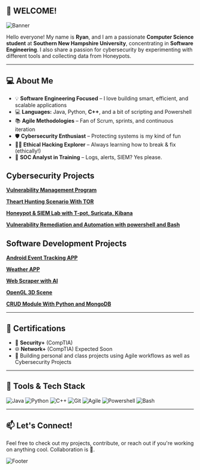 ## 👋 WELCOME!

![Banner](https://capsule-render.vercel.app/api?type=waving&color=gradient&height=200&section=header&text=Hello,%20World!%20👨‍💻&fontSize=40)

Hello everyone! My name is **Ryan**, and I am a passionate **Computer Science student** at **Southern New Hampshire University**, concentrating in **Software Engineering**. I also share a passion for cybersecurity by experimenting
with different tools and collecting data from Honeypots. 

---

## 💻 About Me

- 💡 **Software Engineering Focused** – I love building smart, efficient, and scalable applications
- 💻 **Languages:** Java, Python, **C++**, and a bit of scripting and Powershell
- 📚 **Agile Methodologies** – Fan of Scrum, sprints, and continuous iteration
- 🛡️ **Cybersecurity Enthusiast** – Protecting systems is my kind of fun
- 🕵️‍♂️ **Ethical Hacking Explorer** – Always learning how to break & fix (ethically!)
- 🧠 **SOC Analyst in Training** – Logs, alerts, SIEM? Yes please.

## Cybersecurity Projects
**[Vulnerability Management Program](https://github.com/rypeguero/Vulnerability-Management/tree/main)**

**[Theart Hunting Scenario With TOR](https://github.com/rypeguero/Threat-Hunting-Scenario-TOR/edit/main/README.md)**

**[Honeypot & SIEM Lab with T-pot, Suricata, Kibana](https://github.com/rypeguero/Honeypot-SIEM-Lab-T-Pot-Kibana-)**

**[Vulnerability Remediation and Automation with powershell and Bash](https://github.com/rypeguero/Vulnerability-Remediations)**

## Software Development Projects
**[Android Event Tracking APP](https://github.com/rypeguero/EventTrackingApp)**

**[Weather APP](https://github.com/rypeguero/Weather-App)**

**[Web Scraper with AI](https://github.com/rypeguero/Web-Scraper-With-AI)**

**[OpenGL 3D Scene](https://github.com/rypeguero/OpenGL)**

**[CRUD Module With Python and MongoDB](https://github.com/rypeguero/CRUD-Module-With-Python-And-MongoDB)**

---

## 🧠 Certifications
- 📘 **Security+** (CompTIA)
- 🌐 **Network+** (CompTIA) Expected Soon
- 🧪 Building personal and class projects using Agile workflows as well as Cybersecurity Projects

---

## 🧰 Tools & Tech Stack
![Java](https://img.shields.io/badge/Java-red?logo=java)
![Python](https://img.shields.io/badge/Python-yellow?logo=python)
![C++](https://img.shields.io/badge/C++-lightgrey?logo=c%2B%2B)
![Git](https://img.shields.io/badge/Git-F05032?logo=git&logoColor=white)
![Agile](https://img.shields.io/badge/Agile-Processes-blueviolet)
![Powershell](https://img.shields.io/badge/PowerShell-%3E%3D5.1-blue.svg)
![Bash](https://img.shields.io/badge/BASH-brightgreen.svg)

---

## 📫 Let's Connect!
Feel free to check out my projects, contribute, or reach out if you're working on anything cool. Collaboration is 💯.

![Footer](https://capsule-render.vercel.app/api?section=footer&type=waving&color=gradient)
